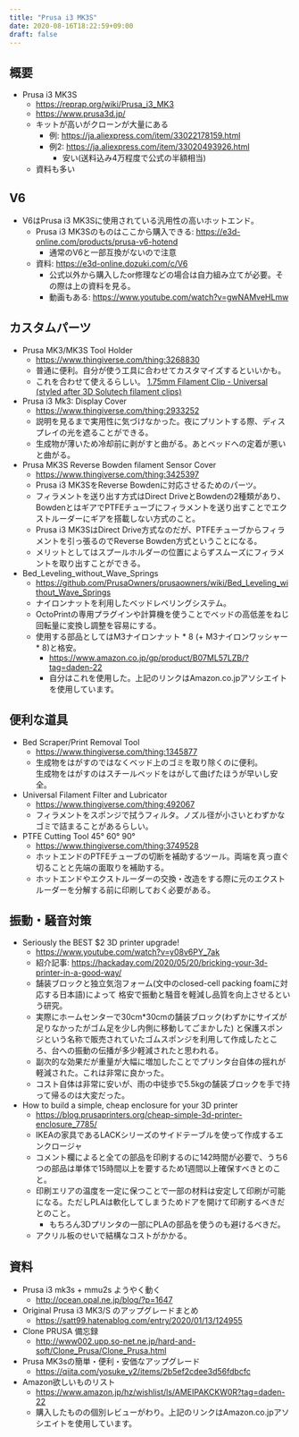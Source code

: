 ```yaml
---
title: "Prusa i3 MK3S"
date: 2020-08-16T18:22:59+09:00
draft: false
---
```


## 概要
* Prusa i3 MK3S
  * https://reprap.org/wiki/Prusa_i3_MK3
  * https://www.prusa3d.jp/
  * キットが高いがクローンが大量にある
    * 例: https://ja.aliexpress.com/item/33022178159.html
    * 例2: https://ja.aliexpress.com/item/33020493926.html
      * 安い(送料込み4万程度で公式の半額相当)
  * 資料も多い

## V6
* V6はPrusa i3 MK3Sに使用されている汎用性の高いホットエンド。
  * Prusa i3 MK3Sのものはここから購入できる: https://e3d-online.com/products/prusa-v6-hotend
    * 通常のV6と一部互換がないので注意
  * 資料: https://e3d-online.dozuki.com/c/V6
    * 公式以外から購入したor修理などの場合は自力組み立てが必要。その際は上の資料を見る。
    * 動画もある: https://www.youtube.com/watch?v=gwNAMveHLmw

## カスタムパーツ
* Prusa MK3/MK3S Tool Holder
  * https://www.thingiverse.com/thing:3268830
  * 普通に便利。自分が使う工具に合わせてカスタマイズするといいかも。
  * これを合わせて使えるらしい。 [1.75mm Filament Clip - Universal (styled after 3D Solutech filament clips)](https://www.thingiverse.com/thing:3268797)
* Prusa i3 Mk3: Display Cover
  * https://www.thingiverse.com/thing:2933252
  * 説明を見るまで実用性に気づけなかった。夜にプリントする際、ディスプレイの光を遮ることができる。
  * 生成物が薄いため冷却前に剥がすと曲がる。あとベッドへの定着が悪いと曲がる。
* Prusa MK3S Reverse Bowden filament Sensor Cover
  * https://www.thingiverse.com/thing:3425397
  * Prusa i3 MK3SをReverse Bowdenに対応させるためのパーツ。
  * フィラメントを送り出す方式はDirect DriveとBowdenの2種類があり、BowdenとはギアでPTFEチューブにフィラメントを送り出すことでエクストルーダーにギアを搭載しない方式のこと。
  * Prusa i3 MK3SはDirect Drive方式なのだが、PTFEチューブからフィラメントを引っ張るのでReverse Bowden方式ということになる。
  * メリットとしてはスプールホルダーの位置によらずスムーズにフィラメントを取り出すことができる。
* Bed_Leveling_without_Wave_Springs
  * https://github.com/PrusaOwners/prusaowners/wiki/Bed_Leveling_without_Wave_Springs
  * ナイロンナットを利用したベッドレベリングシステム。
  * OctoPrintの専用プラグインや計算機を使うことでベッドの高低差をねじ回転量に変換し調整を容易にする。
  * 使用する部品としてはM3ナイロンナット * 8 (+ M3ナイロンワッシャー * 8)と格安。
    * https://www.amazon.co.jp/gp/product/B07ML57LZB/?tag=daden-22
    * 自分はこれを使用した。上記のリンクはAmazon.co.jpアソシエイトを使用しています。

## 便利な道具
* Bed Scraper/Print Removal Tool
  * https://www.thingiverse.com/thing:1345877
  * 生成物をはがすのではなくベッド上のゴミを取り除くのに便利。  
  生成物をはがすのはスチールベッドをはがして曲げたほうが早いし安全。
* Universal Filament Filter and Lubricator
  * https://www.thingiverse.com/thing:492067
  * フィラメントをスポンジで拭うフィルタ。ノズル径が小さいとわずかなゴミで詰まることがあるらしい。
* PTFE Cutting Tool 45° 60° 90°
  * https://www.thingiverse.com/thing:3749528
  * ホットエンドのPTFEチューブの切断を補助するツール。両端を真っ直ぐ切ることと先端の面取りを補助する。
  * ホットエンドやエクストルーダーの交換・改造をする際に元のエクストルーダーを分解する前に印刷しておく必要がある。

## 振動・騒音対策
* Seriously the BEST $2 3D printer upgrade!
  * https://www.youtube.com/watch?v=y08v6PY_7ak
  * 紹介記事: https://hackaday.com/2020/05/20/bricking-your-3d-printer-in-a-good-way/
  * 舗装ブロックと独立気泡フォーム(文中のclosed-cell packing foamに対応する日本語)によって
    格安で振動と騒音を軽減し品質を向上させるという研究。
  * 実際にホームセンターで30cm*30cmの舗装ブロック(わずかにサイズが足りなかったがゴム足を少し内側に移動してごまかした)
    と保護スポンジという名称で販売されていたゴムスポンジを利用して作成したところ、台への振動の伝播が多少軽減されたと思われる。
  * 副次的な効果だが重量が大幅に増加したことでプリンタ台自体の揺れが軽減された。これは非常に良かった。
  * コスト自体は非常に安いが、雨の中徒歩で5.5kgの舗装ブロックを手で持って帰るのは大変だった。
* How to build a simple, cheap enclosure for your 3D printer
  * https://blog.prusaprinters.org/cheap-simple-3d-printer-enclosure_7785/
  * IKEAの家具であるLACKシリーズのサイドテーブルを使って作成するエンクロージャ
  * コメント欄によると全ての部品を印刷するのに142時間が必要で、うち6つの部品は単体で15時間以上を要するため1週間以上確保すべきとのこと。
  * 印刷エリアの温度を一定に保つことで一部の材料は安定して印刷が可能になる。ただしPLAは軟化してしまうためドアを開けて印刷するべきだとのこと。
    * もちろん3Dプリンタの一部にPLAの部品を使うのも避けるべきだ。
  * アクリル板のせいで結構なコストがかかる。

## 資料
* Prusa i3 mk3s + mmu2s ようやく動く
  * http://ocean.opal.ne.jp/blog/?p=1647
* Original Prusa i3 MK3/S のアップグレードまとめ
  * https://satt99.hatenablog.com/entry/2020/01/13/124955
* Clone PRUSA 備忘録
  * http://www002.upp.so-net.ne.jp/hard-and-soft/Clone_Prusa/Clone_Prusa.html
* Prusa MK3sの簡単・便利・安価なアップグレード
  * https://qiita.com/yosuke_y2/items/2b5ef2cdee3d56fdbcfc
* Amazon欲しいものリスト
  * https://www.amazon.jp/hz/wishlist/ls/AMEIPAKCKW0R?tag=daden-22
  * 購入したものの個別レビューがわり。上記のリンクはAmazon.co.jpアソシエイトを使用しています。
